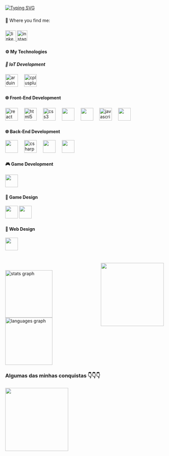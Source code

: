 [![Typing SVG](https://readme-typing-svg.herokuapp.com/?color=47C0E1&size=35&center=true&vCenter=true&width=1000&lines=Greetings,+My+name+is+Murilo+Alves+Zapiello;I'm+19+years+old;I'm+from+Brazil;IoT+developer...;...And+FullStack+developer;Be+Welcome:%29)](https://git.io/typing-svg)
###

<p align="left">👀 Where you find me: </p>

###

<div align="left">
 <a href="https://www.linkedin.com/in/murilo-alves-zapiello-3763741b6/">
  <img src="https://img.shields.io/static/v1?message=LinkedIn&logo=linkedin&label=&color=0077B5&logoColor=white&labelColor=&style=for-the-badge" height="33" alt="linkedin logo"  /> 
 </a> 
 <a href="https://www.instagram.com/_murilo.zapiello_/"> 
  <img src="https://img.shields.io/static/v1?message=Instagram&logo=instagram&label=&color=E4405F&logoColor=white&labelColor=&style=for-the-badge" height="33" alt="instagram logo"  />
 </a>
</div>

###

<h4 font-size="25" align="left">⚙ My Technologies</h4>

###

<h5 font-size="22" align=left>🧩 IoT Development</h5>

###

<div align=left>
 <img src="https://cdn.jsdelivr.net/gh/devicons/devicon/icons/arduino/arduino-original.svg" height="40" alt="arduino logo"  />
 <img width="12" />
 <img src="https://cdn.jsdelivr.net/gh/devicons/devicon/icons/cplusplus/cplusplus-original.svg" height="40" alt="cplusplus logo"  />
</div>

###

<h4 align="left">🌐 Front-End Development</h4>

###

<div align="left">
   <img src="https://cdn.jsdelivr.net/gh/devicons/devicon/icons/react/react-original.svg" height="40" alt="react logo"  />
   <img width="12" />
   <img src="https://cdn.jsdelivr.net/gh/devicons/devicon/icons/html5/html5-original.svg" height="40" alt="html5 logo"  />
   <img width="12" />
   <img src="https://cdn.jsdelivr.net/gh/devicons/devicon/icons/css3/css3-original.svg" height="40" alt="css3 logo"  />
   <img width="12" />
   <img src="https://cdn.jsdelivr.net/gh/devicons/devicon@latest/icons/nextjs/nextjs-original.svg" height="40"/>
   <img width="12" />
   <img src="https://cdn.jsdelivr.net/gh/devicons/devicon@latest/icons/tailwindcss/tailwindcss-original-wordmark.svg" height="40"/>
   <img width="12" />
   <img src="https://cdn.jsdelivr.net/gh/devicons/devicon/icons/javascript/javascript-original.svg" height="40" alt="javascript logo"  />
   <img width="12" />
   <img src="https://cdn.jsdelivr.net/gh/devicons/devicon@latest/icons/typescript/typescript-original.svg" height="40"/>
</div>

###

<h4 align="left">🌐 Back-End Development</h4>

<div align="left">
  <img src="https://cdn.jsdelivr.net/gh/devicons/devicon@latest/icons/nodejs/nodejs-original-wordmark.svg" height="40"/>
  <img width="12" />
  <img src="https://cdn.jsdelivr.net/gh/devicons/devicon/icons/csharp/csharp-original.svg" height="40" alt="csharp logo"  />
  <img width="12" />
  <img src="https://cdn.jsdelivr.net/gh/devicons/devicon@latest/icons/dotnetcore/dotnetcore-original.svg" height="40"/>
  <img width="12" />
  <img src="https://cdn.jsdelivr.net/gh/devicons/devicon@latest/icons/csharp/csharp-plain.svg" height="40"/>
  <img width="12" />
  
</div>

###

<h4 align="left">🎮 Game Development</h4>
<div align="left">
   <img src="https://cdn.jsdelivr.net/gh/devicons/devicon@latest/icons/java/java-original.svg" height="40" />
</div>

###
<h4 align="left">🎨 Game Design</h4>
<div align="left">
  <img src="https://cdn.jsdelivr.net/gh/devicons/devicon@latest/icons/inkscape/inkscape-original-wordmark.svg" height="40"/>
  <img src="https://cdn.jsdelivr.net/gh/devicons/devicon@latest/icons/blender/blender-original.svg" height="40"/>             
</div>

###
<h4 align="left">🎨 Web Design</h4>
<div align="left">
 <img src="https://cdn.jsdelivr.net/gh/devicons/devicon@latest/icons/figma/figma-original.svg" height="40"/>
</div>

###

<br clear="both">

<img align="right" height="200" src="https://media2.giphy.com/media/v1.Y2lkPTc5MGI3NjExdjV2c25zZzl4NGs2dzh2bzB5ZHVqdzlqbTZidWw4MXI3djFiZWV3byZlcD12MV9pbnRlcm5hbF9naWZfYnlfaWQmY3Q9Zw/F1Cas9SVTnAo8/200.webp"  />

###

<div align="left">
  <img src="https://github-readme-stats.vercel.app/api?username=mualv3szapa&hide_title=false&hide_rank=false&show_icons=true&include_all_commits=true&count_private=true&disable_animations=false&theme=dracula&locale=en&hide_border=false&order=1" height="150" alt="stats graph"  />
  <img src="https://github-readme-stats.vercel.app/api/top-langs?username=mualv3szapa&locale=en&hide_title=false&layout=compact&card_width=320&langs_count=5&theme=city_lights&hide_border=false&order=2" height="150" alt="languages graph"  />
</div>



###

<h3 align="left">Algumas das minhas conquistas 👇👇👇</h3>

###

<img align="left" height="200" src="https://images.credly.com/size/680x680/images/4136ced8-75d5-4afb-8677-40b6236e2672/azure-ai-fundamentals-600x600.png"  />

###
